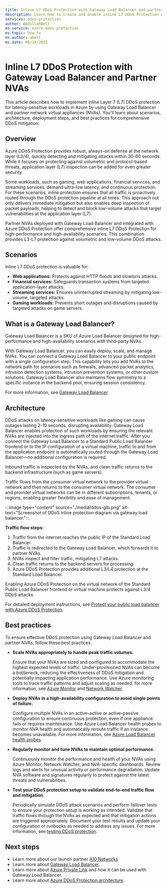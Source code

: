 ```yaml
---
title: Inline L7 DDoS Protection with Gateway Load Balancer and partner NVAs
description: Learn how to create and enable inline L7 DDoS Protection with Gateway Load Balancer and Partner NVAs
services: ddos-protection
author: AbdullahBell
ms.service: azure-ddos-protection
ms.topic: how-to
ms.author: abell
ms.date: 06/18/2025
---
```


# Inline L7 DDoS Protection with Gateway Load Balancer and Partner NVAs

This article describes how to implement inline Layer 7 (L7) DDoS protection for latency-sensitive workloads in Azure by using Gateway Load Balancer and partner network virtual appliances (NVAs). You'll learn about scenarios, architecture, deployment steps, and best practices for comprehensive DDoS mitigation.

## Overview

Azure DDoS Protection provides robust, always-on defense at the network layer (L3/4), quickly detecting and mitigating attacks within 30-60 seconds. While it focuses on protecting against volumetric and protocol-based threats, application layer (L7) inspection can be added for even greater security.

Some workloads, such as gaming, web applications, financial services, and streaming services, demand ultra-low latency, and continuous protection. For these scenarios, inline protection ensures that all traffic is proactively routed through the DDoS protection pipeline at all times. This approach not only delivers immediate mitigation but also enables deep inspection of packet payloads, helping to detect and block low-volume attacks that target vulnerabilities at the application layer (L7).

Partner NVAs deployed with Gateway Load Balancer and integrated with Azure DDoS Protection offer comprehensive inline L7 DDoS Protection for high-performance and high-availability scenarios. This combination provides L3-L7 protection against volumetric and low-volume DDoS attacks.

## Scenarios

Inline L7 DDoS protection is valuable for:

- **Web applications:** Protects against HTTP floods and slowloris attacks.
- **Financial services:** Safeguards transaction systems from targeted application-layer attacks.
- **Streaming services:** Ensures uninterrupted streaming by mitigating low-volume, targeted attacks.
- **Gaming workloads:** Prevents short outages and disruptions caused by targeted attacks on game servers.


## What is a Gateway Load Balancer?

Gateway Load Balancer is a SKU of Azure Load Balancer designed for high-performance and high-availability scenarios with third-party NVAs.

With Gateway Load Balancer, you can easily deploy, scale, and manage NVAs. You can connect a Gateway Load Balancer to your public endpoint with a single configuration step. This capability lets you add NVAs to the network path for scenarios such as firewalls, advanced packet analytics, intrusion detection systems, intrusion prevention systems, or other custom solutions. Gateway Load Balancer also maintains flow symmetry to a specific instance in the backend pool, ensuring session consistency.

For more information, see [Gateway Load Balancer](../load-balancer/gateway-overview.md).

## Architecture

DDoS attacks on latency-sensitive workloads like gaming can cause outages lasting 2-10 seconds, disrupting availability. Gateway Load Balancer enables protection of such workloads by ensuring the relevant NVAs are injected into the ingress path of the internet traffic. After you connect the Gateway Load Balancer to a Standard Public Load Balancer frontend or to the IP configuration of a virtual machine, traffic to and from the application endpoint is automatically routed through the Gateway Load Balancer—no additional configuration is required.

Inbound traffic is inspected by the NVAs, and clean traffic returns to the backend infrastructure (such as game servers).

Traffic flows from the consumer virtual network to the provider virtual network and then returns to the consumer virtual network. The consumer and provider virtual networks can be in different subscriptions, tenants, or regions, enabling greater flexibility and ease of management.

:::image type="content" source="./media/ddos-glb.png" alt-text="Screenshot of DDoS inline protection diagram via gateway load balancer.":::

**Traffic flow steps:**

1. Traffic from the internet reaches the public IP of the Standard Load Balancer.
1. Traffic is redirected to the Gateway Load Balancer, which forwards it to partner NVAs.
1. NVAs inspect and filter traffic, mitigating L7 attacks.
1. Clean traffic returns to the backend servers for processing.
1. Azure DDoS Protection provides additional L3/L4 protection at the Standard Load Balancer.

Enabling Azure DDoS Protection on the virtual network of the Standard Public Load Balancer frontend or virtual machine protects against L3/4 DDoS attacks.


For detailed deployment instructions, see [Protect your public load balancer with Azure DDoS Protection](../load-balancer/tutorial-protect-load-balancer-ddos.md).

## Best practices

To ensure effective DDoS protection using Gateway Load Balancer and partner NVAs, follow these best practices. 

- **Scale NVAs appropriately to handle peak traffic volumes.**  

    Ensure that your NVAs are sized and configured to accommodate the highest expected levels of traffic. Under-provisioned NVAs can become a bottleneck, reducing the effectiveness of DDoS mitigation and potentially impacting application performance. Use Azure monitoring tools to track traffic patterns and adjust scaling as needed. for more information, see [Azure Monitor](/azure/azure-monitor/fundamentals/overview) and [Network Watcher](/azure/network-watcher/network-watcher-monitoring-overview).

- **Deploy NVAs in a high-availability configuration to avoid single points of failure.**  

    Configure multiple NVAs in an active-active or active-passive configuration to ensure continuous protection, even if one appliance fails or requires maintenance. Use Azure Load Balancer health probes to monitor NVA health and automatically reroute traffic if an instance becomes unavailable. For more information, see [Azure Load Balancer health probes](../load-balancer/load-balancer-custom-probe-overview.md).

- **Regularly monitor and tune NVAs to maintain optimal performance.** 

    Continuously monitor the performance and health of your NVAs using Azure Monitor, Network Watcher, and NVA-specific dashboards. Review logs and alerts for unusual activity or performance degradation. Update NVA software and signatures regularly to protect against the latest threats and vulnerabilities. 

- **Test your DDoS protection setup to validate end-to-end traffic flow and mitigation.**  

     Periodically simulate DDoS attack scenarios and perform failover tests to ensure your protection setup is working as intended. Validate that traffic flows through the NVAs as expected and that mitigation actions are triggered appropriately. Document your test results and update your configuration or runbooks as needed to address any issues. For more information, see [testing DDoS protection](../ddos-protection/test-through-simulations.md).

## Next steps

- Learn more about our launch partner [A10 Networks](https://www.a10networks.com/blog/introducing-l3-7-ddos-protection-for-microsoft-azure-tenants/)
- Learn more about [Gateway Load Balancer](../load-balancer/gateway-overview.md).
- Learn more about [Azure Private Link](../private-link/private-link-overview.md) and how it can be used with Gateway Load Balancer.
- Learn more about [Azure DDoS Protection architecture](../ddos-protection/fundamental-best-practices.md).